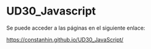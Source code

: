 # UD30_Javascript

Se puede acceder a las páginas en el siguiente enlace:

https://constanhin.github.io/UD30_JavaScript/
